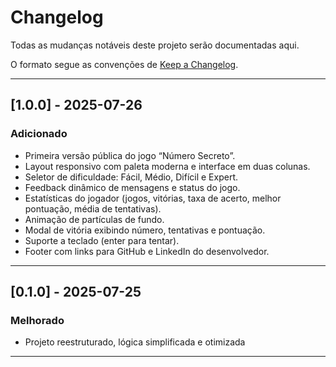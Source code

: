 # Changelog

Todas as mudanças notáveis deste projeto serão documentadas aqui.

O formato segue as convenções de [Keep a Changelog](https://keepachangelog.com/pt-BR/1.0.0/).

---

## [1.0.0] - 2025-07-26

### Adicionado
- Primeira versão pública do jogo “Número Secreto”.
- Layout responsivo com paleta moderna e interface em duas colunas.
- Seletor de dificuldade: Fácil, Médio, Difícil e Expert.
- Feedback dinâmico de mensagens e status do jogo.
- Estatísticas do jogador (jogos, vitórias, taxa de acerto, melhor pontuação, média de tentativas).
- Animação de partículas de fundo.
- Modal de vitória exibindo número, tentativas e pontuação.
- Suporte a teclado (enter para tentar).
- Footer com links para GitHub e LinkedIn do desenvolvedor.

---

## [0.1.0] - 2025-07-25

### Melhorado
- Projeto reestruturado, lógica simplificada e otimizada

---
